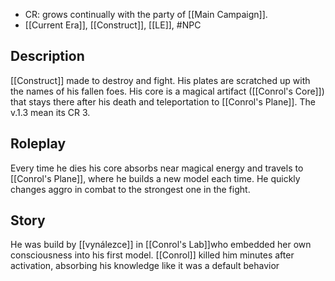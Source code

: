 - CR: grows continually with the party of [[Main Campaign]].
- [[Current Era]], [[Construct]], [[LE]], #NPC
## Description
[[Construct]] made to destroy and fight. His plates are scratched up with the names of his fallen foes. His core is a magical artifact ([[Conrol's Core]]) that stays there after his death and teleportation to [[Conrol's Plane]].
The v.1.3 mean its CR 3.
## Roleplay
Every time he dies his core absorbs near magical energy and travels to [[Conrol's Plane]], where he builds a new model each time. 
He quickly changes aggro in combat to the strongest one in the fight.
## Story
He was build by [[vynálezce]] in [[Conrol's Lab]]who embedded her own consciousness into his first model. [[Conrol]] killed him minutes after activation, absorbing his knowledge like it was a default behavior